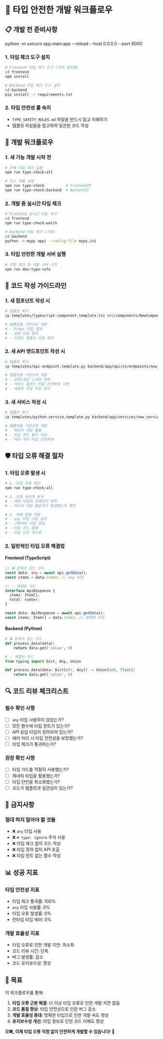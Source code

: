 # 🚀 타입 안전한 개발 워크플로우

## 📋 개발 전 준비사항

python -m uvicorn app.main:app --reload --host 0.0.0.0 --port 8000

### 1. 타입 체크 도구 설치

```bash
# Frontend 타입 체크 도구 (이미 설치됨)
cd frontend
npm install

# Backend 타입 체크 도구 설치
cd backend
pip install -r requirements.txt
```

### 2. 타입 안전성 룰 숙지

- `TYPE_SAFETY_RULES.md` 파일을 반드시 읽고 이해하기
- 템플릿 파일들을 참고하여 일관된 코드 작성

## 🔧 개발 워크플로우

### 1. 새 기능 개발 시작 전

```bash
# 전체 타입 체크 실행
npm run type-check:all

# 또는 개별 실행
npm run type-check          # Frontend만
npm run type-check:backend  # Backend만
```

### 2. 개발 중 실시간 타입 체크

```bash
# Frontend 실시간 타입 체크
cd frontend
npm run type-check:watch

# Backend 타입 체크 (수동)
cd backend
python -m mypy app/ --config-file mypy.ini
```

### 3. 타입 안전한 개발 서버 실행

```bash
# 타입 체크 후 개발 서버 시작
npm run dev:type-safe
```

## 📝 코드 작성 가이드라인

### 1. 새 컴포넌트 작성 시

```bash
# 템플릿 복사
cp templates/typescript-component.template.tsx src/components/NewComponent.tsx

# 템플릿을 기반으로 개발
# - Props 타입 정의
# - 상태 타입 정의
# - 이벤트 핸들러 타입 정의
```

### 2. 새 API 엔드포인트 작성 시

```bash
# 템플릿 복사
cp templates/api-endpoint.template.py backend/app/api/v1/endpoints/new_endpoint.py

# 템플릿을 기반으로 개발
# - 요청/응답 스키마 정의
# - 서비스 클래스 타입 안전하게 구현
# - 의존성 주입 타입 명시
```

### 3. 새 서비스 작성 시

```bash
# 템플릿 복사
cp templates/python-service.template.py backend/app/services/new_service.py

# 템플릿을 기반으로 개발
# - 제네릭 타입 활용
# - 타입 힌트 필수 작성
# - 에러 처리 타입 안전하게
```

## 🛡️ 타입 오류 해결 절차

### 1. 타입 오류 발생 시

```bash
# 1. 타입 오류 확인
npm run type-check:all

# 2. 오류 메시지 분석
# - 어떤 타입이 문제인지 파악
# - 어디서 타입 불일치가 발생했는지 확인

# 3. 해결 방법 적용
# - any 타입 사용 금지
# - 구체적인 타입 정의
# - 타입 가드 활용
# - 타입 단언 최소화
```

### 2. 일반적인 타입 오류 해결법

#### Frontend (TypeScript)

```typescript
// ❌ 문제가 있는 코드
const data: any = await api.getData();
const items = data.items; // any 타입

// ✅ 해결된 코드
interface ApiResponse {
  items: Item[];
  total: number;
}

const data: ApiResponse = await api.getData();
const items: Item[] = data.items; // 명확한 타입
```

#### Backend (Python)

```python
# ❌ 문제가 있는 코드
def process_data(data):
    return data.get('value', 0)

# ✅ 해결된 코드
from typing import Dict, Any, Union

def process_data(data: Dict[str, Any]) -> Union[int, float]:
    return data.get('value', 0)
```

## 🔍 코드 리뷰 체크리스트

### 필수 확인 사항

- [ ] `any` 타입 사용하지 않았는가?
- [ ] 모든 함수에 타입 힌트가 있는가?
- [ ] API 응답 타입이 정의되어 있는가?
- [ ] 에러 처리 시 타입 안전성을 보장했는가?
- [ ] 타입 체크가 통과하는가?

### 권장 확인 사항

- [ ] 타입 가드를 적절히 사용했는가?
- [ ] 제네릭 타입을 활용했는가?
- [ ] 타입 단언을 최소화했는가?
- [ ] 코드가 템플릿과 일관성이 있는가?

## 🚨 금지사항

### 절대 하지 말아야 할 것들

- ❌ `any` 타입 사용
- ❌ `# type: ignore` 주석 사용
- ❌ 타입 체크 없이 코드 작성
- ❌ 타입 정의 없이 API 호출
- ❌ 타입 힌트 없는 함수 작성

## 📊 성공 지표

### 타입 안전성 지표

- 타입 체크 통과율: 100%
- `any` 타입 사용률: 0%
- 타입 오류 발생률: 0%
- 런타임 타입 에러: 0%

### 개발 효율성 지표

- 타입 오류로 인한 개발 지연: 최소화
- 코드 리뷰 시간: 단축
- 버그 발생률: 감소
- 코드 유지보수성: 향상

## 🎯 목표

이 워크플로우를 통해:

1. **타입 오류 근본 해결**: 더 이상 타입 오류로 인한 개발 지연 없음
2. **코드 품질 향상**: 타입 안전성으로 인한 버그 감소
3. **개발 효율성 증대**: 명확한 타입으로 인한 개발 속도 향상
4. **유지보수성 개선**: 타입 정보로 인한 코드 이해도 향상

**오빠, 이제 타입 오류 걱정 없이 안전하게 개발할 수 있습니다!** 🎉
